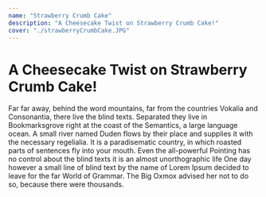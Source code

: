 ```yaml
---
name: "Strawberry Crumb Cake"
description: "A Cheesecake Twist on Strawberry Crumb Cake!"
cover: "./strawberryCrumbCake.JPG"
---
```

# A Cheesecake Twist on Strawberry Crumb Cake!

Far far away, behind the word mountains, far from the countries Vokalia and Consonantia, there live the blind texts. Separated they live in Bookmarksgrove right at the coast of the Semantics, a large language ocean. A small river named Duden flows by their place and supplies it with the necessary regelialia. It is a paradisematic country, in which roasted parts of sentences fly into your mouth. Even the all-powerful Pointing has no control about the blind texts it is an almost unorthographic life One day however a small line of blind text by the name of Lorem Ipsum decided to leave for the far World of Grammar. The Big Oxmox advised her not to do so, because there were thousands.